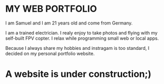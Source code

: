 # MY WEB PORTFOLIO 

I am Samuel and I am 21 years old and come from Germany. 

I am a trained electrician. I realy enjoy to take photos and flying with my self-built FPV copter. I relax while programming small web or local apps. 

Because I always share my hobbies and instragam is too standard, I decided on my personal portfolio website. 

# A website is under construction;) 
